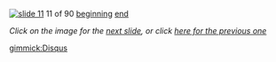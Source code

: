 [![slide 11](https://dl.dropboxusercontent.com/u/2977490/presentations/cookbook/img11.jpg)](12.md)
11 of 90
[beginning](01.md)
[end](89.md)

_Click on the image for the [next slide](12.md), or click [here for the previous one](10.md)_

[gimmick:Disqus](theodox-github)